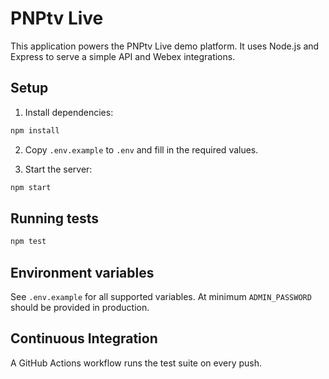 # PNPtv Live

This application powers the PNPtv Live demo platform. It uses Node.js and Express to serve a simple API and Webex integrations.

## Setup

1. Install dependencies:

```bash
npm install
```

2. Copy `.env.example` to `.env` and fill in the required values.

3. Start the server:

```bash
npm start
```

## Running tests

```bash
npm test
```

## Environment variables

See `.env.example` for all supported variables. At minimum `ADMIN_PASSWORD` should be provided in production.

## Continuous Integration

A GitHub Actions workflow runs the test suite on every push.
